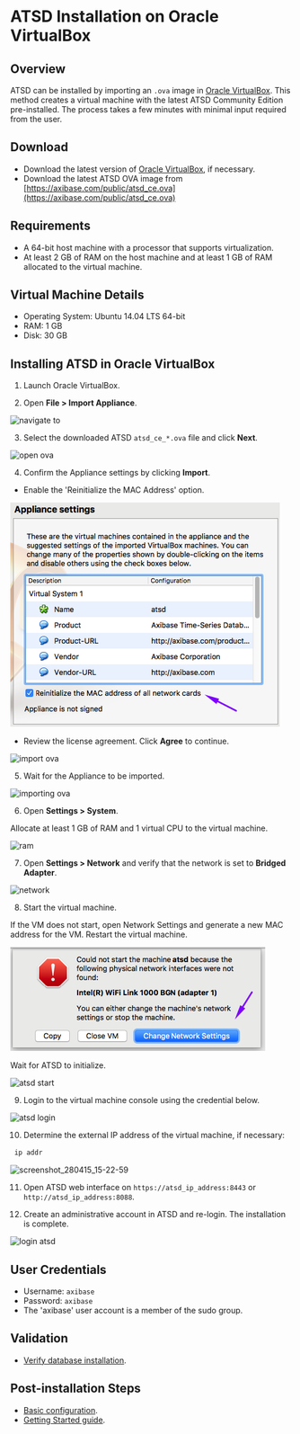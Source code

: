 # ATSD Installation on Oracle VirtualBox

## Overview

ATSD can be installed by importing an `.ova` image in [Oracle VirtualBox](https://www.virtualbox.org/). This
method creates a virtual machine with the latest ATSD Community Edition pre-installed.
The process takes a few minutes with minimal input required from the user.

## Download

* Download the latest version of [Oracle VirtualBox](https://www.virtualbox.org/wiki/Downloads), if necessary.
* Download the latest ATSD OVA image from [https://axibase.com/public/atsd_ce.ova](https://axibase.com/public/atsd_ce.ova)

## Requirements

* A 64-bit host machine with a processor that supports virtualization.
* At least 2 GB of RAM on the host machine and at least 1 GB of RAM allocated to the virtual machine.

## Virtual Machine Details

* Operating System: Ubuntu 14.04 LTS 64-bit
* RAM: 1 GB
* Disk: 30 GB

## Installing ATSD in Oracle VirtualBox

1. Launch Oracle VirtualBox.

2. Open **File > Import Appliance**.

![](images/navigate-to.png "navigate to")

3. Select the downloaded ATSD `atsd_ce_*.ova` file and click **Next**.

![](images/open-ova1.png "open ova")

4. Confirm the Appliance settings by clicking **Import**.

  - Enable the 'Reinitialize the MAC Address' option.

![](images/ova_settings.png)

  - Review the license agreement. Click **Agree** to continue.

![](images/import-ova1.png "import ova")

5. Wait for the Appliance to be imported.

![](images/importing-ova.png "importing ova")

6. Open **Settings > System**.

Allocate at least 1 GB of RAM and 1 virtual CPU to the virtual machine.

![](images/ram.png "ram")

7. Open **Settings > Network** and verify that the network is set to **Bridged Adapter**.


![](images/network-e1428917172451.png "network")

8. Start the virtual machine.

If the VM does not start, open Network Settings and generate a new MAC address for the VM. Restart the virtual machine.

![](images/ova_adapter.png)

Wait for ATSD to initialize.

![](images/atsd-start.png "atsd start")

9. Login to the virtual machine console using the credential below.

![](images/atsd-login.png "atsd login")

10. Determine the external IP address of the virtual machine, if necessary:

```sh
 ip addr                                                                  
```

![](images/screenshot_280415_15-22-59.png "screenshot_280415_15-22-59")

11. Open ATSD web interface on `https://atsd_ip_address:8443` or `http://atsd_ip_address:8088`.

12. Create an administrative account in ATSD and re-login. The installation is complete.

![](images/login-atsd.png "login atsd")

## User Credentials

* Username: `axibase`
* Password: `axibase`
* The 'axibase' user account is a member of the sudo group.

## Validation

* [Verify database installation](verifying-installation.md).

## Post-installation Steps

* [Basic configuration](post-installation.md).
* [Getting Started guide](../tutorials/getting-started.md).
